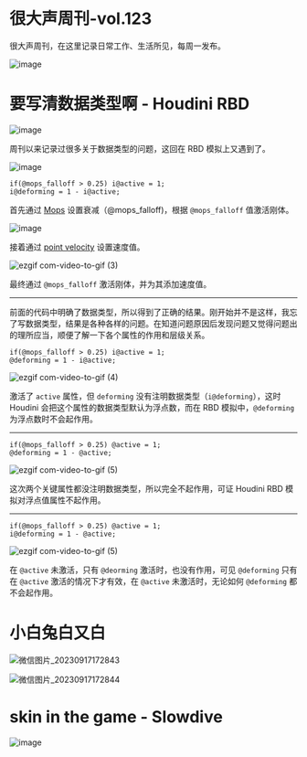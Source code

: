 # 很大声周刊-vol.123
很大声周刊，在这里记录日常工作、生活所见，每周一发布。

![image](https://github.com/hendasheng/HenDaShengWeekly/assets/20842136/83add787-a427-4101-94cc-c52677529be4)

# 要写清数据类型啊 - Houdini RBD
![image](https://github.com/hendasheng/HenDaShengWeekly/assets/20842136/bf510836-7aad-4069-b032-3608e622f16b)

周刊以来记录过很多关于数据类型的问题，这回在 RBD 模拟上又遇到了。

![image](https://github.com/hendasheng/HenDaShengWeekly/assets/20842136/99457cae-fadc-4360-a750-05442496092b)

```
if(@mops_falloff > 0.25) i@active = 1;
i@deforming = 1 - i@active;
```

首先通过 [Mops](https://www.motionoperators.com/) 设置衰减（@mops_falloff)，根据 `@mops_falloff` 值激活刚体。

![image](https://github.com/hendasheng/HenDaShengWeekly/assets/20842136/f27be274-00c4-400c-b91e-8004e7f6f86b)

接着通过 [point velocity](https://www.sidefx.com/docs/houdini/nodes/sop/pointvelocity.html) 设置速度值。

![ezgif com-video-to-gif (3)](https://github.com/hendasheng/HenDaShengWeekly/assets/20842136/59add514-c85f-4cb4-b1ba-3dc8fab98a51)

最终通过 `@mops_falloff` 激活刚体，并为其添加速度值。

---

前面的代码中明确了数据类型，所以得到了正确的结果。刚开始并不是这样，我忘了写数据类型，结果是各种各样的问题。在知道问题原因后发现问题又觉得问题出的理所应当，顺便了解一下各个属性的作用和层级关系。

```
if(@mops_falloff > 0.25) i@active = 1;
@deforming = 1 - i@active;
```
![ezgif com-video-to-gif (4)](https://github.com/hendasheng/HenDaShengWeekly/assets/20842136/2a76f8ed-8d1f-4c87-ae0a-5b3307dd2fe8)

激活了 `active` 属性，但 `deforming` 没有注明数据类型（`i@deforming`），这时 Houdini 会把这个属性的数据类型默认为浮点数，而在 RBD 模拟中，`@deforming` 为浮点数时不会起作用。

---
```
if(@mops_falloff > 0.25) @active = 1;
@deforming = 1 - @active;
```

![ezgif com-video-to-gif (5)](https://github.com/hendasheng/HenDaShengWeekly/assets/20842136/332c2b78-cd59-4ce0-93e6-5cfd472f1cbe)

这次两个关键属性都没注明数据类型，所以完全不起作用，可证 Houdini RBD 模拟对浮点值属性不起作用。

---

```
if(@mops_falloff > 0.25) @active = 1;
i@deforming = 1 - @active;
```

![ezgif com-video-to-gif (5)](https://github.com/hendasheng/HenDaShengWeekly/assets/20842136/332c2b78-cd59-4ce0-93e6-5cfd472f1cbe)

在 `@active` 未激活，只有 `@deorming` 激活时，也没有作用，可见 `@deforming` 只有在 `@active` 激活的情况下才有效，在 `@active` 未激活时，无论如何 `@deforming` 都不会起作用。

# 小白兔白又白
![微信图片_20230917172843](https://github.com/hendasheng/HenDaShengWeekly/assets/20842136/7a8712f5-d476-4803-963a-394edb99bd5d)

![微信图片_20230917172844](https://github.com/hendasheng/HenDaShengWeekly/assets/20842136/385418eb-b2a2-4384-a925-bfc79b119231)

# skin in the game - Slowdive
![image](https://github.com/hendasheng/HenDaShengWeekly/assets/20842136/18293ee4-82ae-41bf-ab75-70ebbf291f52)

